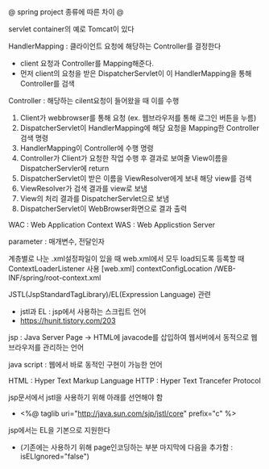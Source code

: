 @
spring project 종류에 따른 차이
@

servlet container의 예로 Tomcat이 있다


 HandlerMapping : 클라이언트 요청에 해당하는 Controller를 결정한다
 - client 요청과 Controller를 Mapping해준다.
 - 먼저 client의 요청을 받은 DispatcherServlet이 이 HandlerMapping을 통해 Controller를 검색

 Controller : 해당하는 cilent요청이 들어왔을 때 이를 수행

 1. Client가 webbrowser를 통해 요청 (ex. 웹브라우저를 통해 로그인 버튼을 누름)
 2. DispatcherServlet이 HandlerMapping에 해당 요청을 Mapping한 Controller검색 명령
 3. HandlerMapping이 Controller에 수행 명령
 4. Controller가 Client가 요청한 작업 수행 후 결과로 보여줄 View이름을 DispatcherServler에 return
 5. DispatcherServlet이 받은 이름을 ViewResolver에게 보내 해당 view를 검색
 6. ViewResolver가 검색 결과를 view로 보냄
 7. View의 처리 결과를 DispatcherServlet으로 보냄
 8. DispatcherServlet이 WebBrowser화면으로 결과 출력

 WAC : Web Application Context
 WAS : Web Applicstion Server

 parameter : 매개변수, 전달인자



계층별로 나눈 .xml설정파일이 있을 때 web.xml에서 모두 load되도록 등록할 때 ContextLoaderListener 사용
[web.xml]
<context-param>
	<param-name>contextConfigLocation</param-name>
	<param-value>/WEB-INF/spring/root-context.xml</param-value>
</context-param>

JSTL(JspStandardTagLibrary)/EL(Expression Language) 관련
- jstl과 EL : jsp에서 사용하는 스크립트 언어
- https://hunit.tistory.com/203 

jsp : Java Server Page -> HTML에 javacode를 삽입하여 웹서버에서 동적으로 웹브라우저를 관리하는 언어

java script : 웹에서 바로 동적인 구현이 가능한 언어

HTML : Hyper Text Markup Language
HTTP : Hyper Text Trancefer Protocol

jsp문서에서 jstl을 사용하기 위해 아래를 선언해야 함
- <%@ taglib uri="http://java.sun.com/sjp/jstl/core" prefix="c" %>

jsp에서는 EL을 기본으로 지원한다 
- (기존에는 사용하기 위해 page인코딩하는 부분 마지막에 다음을 추가함 : isELIgnored="false") 
